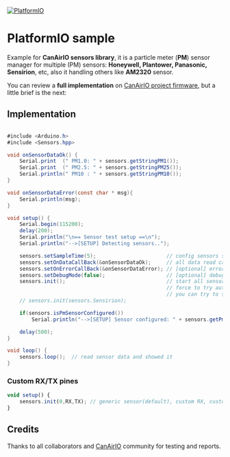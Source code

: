 [![PlatformIO](https://github.com/kike-canaries/canairio_sensorlib/workflows/PlatformIO/badge.svg)](https://github.com/kike-canaries/canairio_sensorlib/actions/)

# PlatformIO sample

Example for **CanAirIO sensors library**, it is a particle meter (**PM**) sensor manager for multiple (PM) sensors: **Honeywell, Plantower, Panasonic, Sensirion**, etc, also it handling others like **AM2320** sensor.

You can review a **full implementation** on [CanAirIO project firmware](https://github.com/kike-canaries/canairio_firmware/blob/master/src/main.cpp), but a little brief is the next:

## Implementation

```Java

#include <Arduino.h>
#include <Sensors.hpp>

void onSensorDataOk() {
    Serial.print  (" PM1.0: " + sensors.getStringPM1());
    Serial.print  (" PM2.5: " + sensors.getStringPM25());
    Serial.println(" PM10 : " + sensors.getStringPM10());
}

void onSensorDataError(const char * msg){
    Serial.println(msg);
}

void setup() {
    Serial.begin(115200);
    delay(200);
    Serial.println("\n== Sensor test setup ==\n");
    Serial.println("-->[SETUP] Detecting sensors..");

    sensors.setSampleTime(5);                       // config sensors sample time interval
    sensors.setOnDataCallBack(&onSensorDataOk);     // all data read callback
    sensors.setOnErrorCallBack(&onSensorDataError); // [optional] error callback
    sensors.setDebugMode(false);                    // [optional] debug mode
    sensors.init();                                 // start all sensors and 
                                                    // force to try autodetection, 
                                                    // you can try to select one:
    // sensors.init(sensors.Sensirion);

    if(sensors.isPmSensorConfigured())
        Serial.println("-->[SETUP] Sensor configured: " + sensors.getPmDeviceSelected());

    delay(500);
}

void loop() {
    sensors.loop();  // read sensor data and showed it
}
```

### Custom RX/TX pines

```javascript
void setup() {
    sensors.init(0,RX,TX); // generic sensor(default), custom RX, custom TX pines.
}
```

## Credits

Thanks to all collaborators and [CanAirIO](https://canair.io) community for testing and reports.
